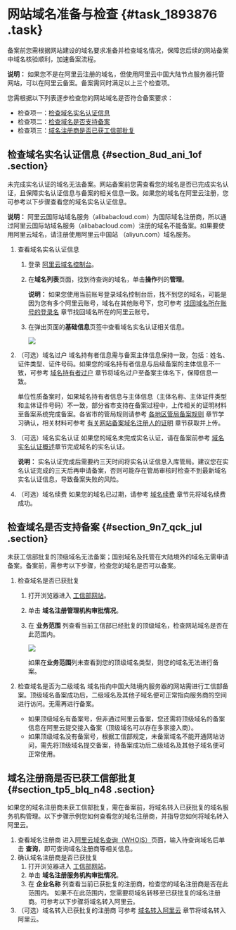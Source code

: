 # 网站域名准备与检查 {#task_1893876 .task}

备案前您需根据网站建设的域名要求准备并检查域名情况，保障您后续的网站备案中域名核验顺利，加速备案流程。

**说明：** 如果您不是在阿里云注册的域名，但使用阿里云中国大陆节点服务器托管网站，可以在阿里云备案。备案需同时满足以上三个检查项。

您需根据以下列表逐步检查您的网站域名是否符合备案要求：

-   检查项一：[检查域名实名认证信息](#section_9yx_nd1_apx)
-   检查项二：[检查域名是否支持备案](#section_9n7_qck_jul)
-   检查项三：[域名注册商是否已获工信部批复](#section_tp5_blq_n48)

## 检查域名实名认证信息 {#section_8ud_ani_1of .section}

未完成实名认证的域名无法备案。网站备案前您需查看您的域名是否已完成实名认证，且保障实名认证信息与备案的相关信息一致。如果您的域名在阿里云注册，您可参考以下步骤查看您的域名实名认证信息。

**说明：** 阿里云国际站域名服务（alibabacloud.com）为国际域名注册商，所以通过阿里云国际站域名服务（alibabacloud.com）注册的域名不能备案。如果要使用阿里云域名，请注册使用阿里云中国站 （aliyun.com）域名服务。

1.  查看域名实名认证信息 
    1.  登录 [阿里云域名控制台](https://netcn.console.aliyun.com/core/domain/list)。
    2.  在**域名列表**页面，找到待查询的域名，单击**操作**列的**管理**。 

        **说明：** 如果您使用当前账号登录域名控制台后，找不到您的域名，可能是因为您有多个阿里云账号，域名在其他账号下，您可参考 [找回域名所在账号的登录名](https://help.aliyun.com/knowledge_detail/51187.html) 章节找回域名所在的阿里云账号。

    3.  在弹出页面的**基础信息**页签中查看域名实名认证相关信息。 

        ![](http://static-aliyun-doc.oss-cn-hangzhou.aliyuncs.com/assets/img/14214/156687118046182_zh-CN.png)

2.  （可选）域名过户 域名持有者信息需与备案主体信息保持一致，包括：姓名、证件类型、证件号码。如果您的域名持有者信息与后续备案的主体信息不一致，可参考 [域名持有者过户](../../../../../intl.zh-CN/域名管理/域名修改/域名持有者过户.md#) 章节将域名过户至备案主体名下，保障信息一致。 

    单位性质备案时，如果域名持有者信息与主体信息（主体名称、主体证件类型和主体证件号码）不一致，部分省市支持在备案过程中，上传相关的证明材料至备案系统完成备案。各省市的管局规则请参考 [各地区管局备案规则](intl.zh-CN/ICP备案前准备/学习管局规则/各地区管局备案规则.md#) 章节学习确认，相关材料可参考 [有关网站备案域名注册人的证明](../intl.zh-CN/资料下载/有关网站备案域名注册人的证明.md#) 章节获取并上传。

3.  （可选）域名实名认证 如果您的域名未完成实名认证，请在备案前参考 [域名实名认证概述](https://help.aliyun.com/knowledge_detail/35881.html)章节完成域名的实名认证。

    **说明：** 实名认证完成后需要约三天时间将实名认证信息入库管局。建议您在实名认证完成的三天后再申请备案，否则可能存在管局审核时检查不到最新域名实名认证信息，导致备案失败的风险。

4.  （可选）域名续费 如果您的域名已过期，请参考 [域名续费](../../../../../intl.zh-CN/域名管理/域名续费/域名续费.md#) 章节先将域名续费成功。

## 检查域名是否支持备案 {#section_9n7_qck_jul .section}

未获工信部批复的顶级域名无法备案；国别域名及托管在大陆境外的域名无需申请备案。备案前，需参考以下步骤，检查您的域名是否可以备案。

1.  检查域名是否已获批复 
    1.  打开浏览器进入 [工信部网站](http://域名.信息)。
    2.  单击 **域名注册管理机构审批情况**。
    3.  在 **业务范围** 列查看当前工信部已经批复的顶级域名，检查网站域名是否在此范围内。 

        ![](http://static-aliyun-doc.oss-cn-hangzhou.aliyuncs.com/assets/img/14214/156687118346186_zh-CN.png)

        如果在**业务范围**列未查看到您的顶级域名类型，则您的域名无法进行备案。

2.  检查域名是否为二级域名 域名指向中国大陆境内服务器的网站需进行工信部备案。顶级域名备案成功后，二级域名及其他子域名便可正常指向服务商的空间进行访问。无需再进行备案。
    -   如果顶级域名有备案号，但非通过阿里云备案，您还需将顶级域名的备案信息在阿里云提交接入备案（顶级域名可以存在多家接入商）。
    -   如果顶级域名没有备案号，根据工信部规定，未备案域名不能开通网站访问，需先将顶级域名提交备案，待备案成功后二级域名及其他子域名便可正常使用。

## 域名注册商是否已获工信部批复 {#section_tp5_blq_n48 .section}

如果您的域名注册商未获工信部批复，需在备案前，将域名转入已获批复的域名服务机构管理。以下步骤示例您如何查看您的域名注册商，并指导您如何将域名转入阿里云。

1.  查看域名注册商 进入[阿里云域名查询（WHOIS）](https://whois.aliyun.com/)页面，输入待查询域名后单击 **查询**，即可查询域名注册商等相关信息。
2.  确认域名注册商是否已获批复 
    1.  打开浏览器进入 [工信部网站](http://域名.信息)。
    2.  单击 **域名注册服务机构审批情况**。
    3.  在 **企业名称** 列查看当前已获批复的注册商，检查您的域名注册商是否在此范围内。 如果不在此范围内，您需要将域名转移至已获批复的域名注册商。可参考以下步骤将域名转入阿里云。
3.  （可选）域名转入已获批复的注册商 可参考 [域名转入阿里云](../../../../../intl.zh-CN/域名转移/域名转入阿里云.md#) 章节将域名转入阿里云。

